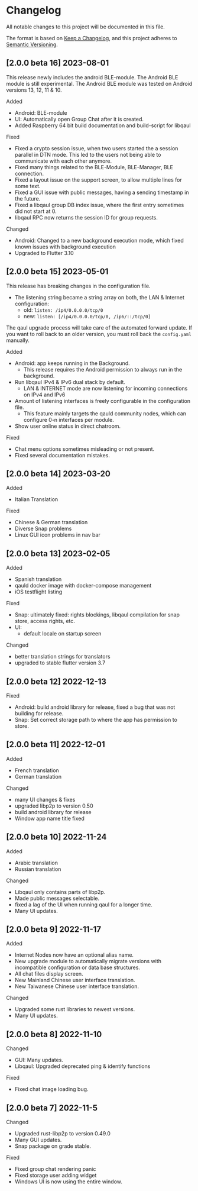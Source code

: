 # Changelog

All notable changes to this project will be documented in this file.

The format is based on [Keep a Changelog](https://keepachangelog.com/en/1.0.0/),
and this project adheres to [Semantic Versioning](https://semver.org/spec/v2.0.0.html).

## [2.0.0 beta 16] 2023-08-01

This release newly includes the android BLE-module. The Android BLE module is still experimental.
The Android BLE module was tested on Android versions 13, 12, 11 & 10.

Added

- Android: BLE-module
- UI: Automatically open Group Chat after it is created.
- Added Raspberry 64 bit build documentation and build-script for libqaul

Fixed

- Fixed a crypto session issue, when two users started the a session parallel in DTN mode.
  This led to the users not being able to communicate with each other anymore.
- Fixed many things related to the BLE-Module, BLE-Manager, BLE connection.
- Fixed a layout issue on the support screen, to allow multiple lines for some text.
- Fixed a GUI issue with public messages, having a sending timestamp in the future.
- Fixed a libqaul group DB index issue, where the first entry sometimes did not start at 0.
- libqaul RPC now returns the session ID for group requests.

Changed

- Android: Changed to a new background execution mode, which fixed known issues with background execution
- Upgraded to Flutter 3.10

## [2.0.0 beta 15] 2023-05-01

This release has breaking changes in the configuration file.

- The listening string became a string array on both, the LAN & Internet configuration:
  - old: `listen: /ip4/0.0.0.0/tcp/0`
  - new: `listen: [/ip4/0.0.0.0/tcp/0, /ip6/::/tcp/0]`

The qaul upgrade process will take care of the automated forward update.
If you want to roll back to an older version, you must roll back the `config.yaml` manually.

Added

- Android: app keeps running in the Background.
  - This release requires the Android permission to always run in the background.
- Run libqaul IPv4 & IPv6 dual stack by default.
  - LAN & INTERNET mode are now listening for incoming connections on IPv4 and IPv6
- Amount of listening interfaces is freely configurable in the configuration file.
  - This feature mainly targets the qauld community nodes, which can configure 0-n interfaces per module.
- Show user online status in direct chatroom.

Fixed

- Chat menu options sometimes misleading or not present.
- Fixed several documentation mistakes.

## [2.0.0 beta 14] 2023-03-20

Added

- Italian Translation

Fixed

- Chinese & German translation
- Diverse Snap problems
- Linux GUI icon problems in nav bar

## [2.0.0 beta 13] 2023-02-05

Added

- Spanish translation
- qauld docker image with docker-compose management
- iOS testflight listing

Fixed

- Snap: ultimately fixed: rights blockings, libqaul compilation for snap store, access rights, etc.
- UI:
  - default locale on startup screen

Changed

- better translation strings for translators
- upgraded to stable flutter version 3.7

## [2.0.0 beta 12] 2022-12-13

Fixed

- Android: build android library for release, fixed a bug that was not building for release.
- Snap: Set correct storage path to where the app has permission to store.

## [2.0.0 beta 11] 2022-12-01

Added

- French translation
- German translation

Changed

- many UI changes & fixes
- upgraded libp2p to version 0.50
- build android library for release
- Window app name title fixed

## [2.0.0 beta 10] 2022-11-24

Added

- Arabic translation
- Russian translation

Changed

- Libqaul only contains parts of libp2p.
- Made public messages selectable.
- fixed a lag of the UI when running qaul for a longer time.
- Many UI updates.

## [2.0.0 beta 9] 2022-11-17

Added

- Internet Nodes now have an optional alias name.
- New upgrade module to automatically migrate versions with incompatible configuration or data base structures.
- All chat files display screen.
- New Mainland Chinese user interface translation.
- New Taiwanese Chinese user interface translation.

Changed

- Upgraded some rust libraries to newest versions.
- Many UI updates.

## [2.0.0 beta 8] 2022-11-10

Changed

- GUI: Many updates.
- Libqaul: Upgraded deprecated ping & identify functions

Fixed

- Fixed chat image loading bug.

## [2.0.0 beta 7] 2022-11-5

Changed

- Upgraded rust-libp2p to version 0.49.0
- Many GUI updates.
- Snap package on grade stable.

Fixed

- Fixed group chat rendering panic
- Fixed storage user adding widget
- Windows UI is now using the entire window.

